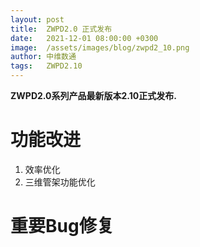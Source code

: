 ```yaml
---
layout: post
title:  ZWPD2.0 正式发布
date:   2021-12-01 08:00:00 +0300
image:  /assets/images/blog/zwpd2_10.png
author: 中维数通
tags:   ZWPD2.10
---
```


**ZWPD2.0系列产品最新版本2.10正式发布.**

# 功能改进
1. 效率优化
2. 三维管架功能优化

# 重要Bug修复

